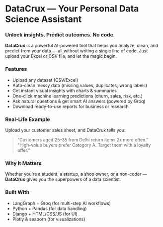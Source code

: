 # DataCrux — Your Personal Data Science Assistant

### Unlock insights. Predict outcomes. No code.

**DataCrux** is a powerful AI-powered tool that helps you analyze, clean, and predict from your data — all without writing a single line of code. Just upload your Excel or CSV file, and let the magic begin.

### Features

*  Upload any dataset (CSV/Excel)
*  Auto-clean messy data (missing values, duplicates, wrong labels)
*  Get instant visual insights with charts & summaries
*  One-click machine learning predictions (churn, sales, risk, etc.)
*  Ask natural questions & get smart AI answers (powered by Groq)
*  Download ready-to-use reports for business or research

###  Real-Life Example

Upload your customer sales sheet, and DataCrux tells you:

> “Customers aged 25–35 from Delhi return items 2x more often.”
> “High-value buyers prefer Category A. Target them with a loyalty offer.”

###  Why it Matters

Whether you're a student, a startup, a shop owner, or a non-coder — **DataCrux** gives you the superpowers of a data scientist.

###  Built With

*  LangGraph + Groq (for multi-step AI workflows)
*  Python + Pandas (for data handling)
*  Django + HTML/CSS/JS (for UI)
*  Plotly & seaborn (for visualizations)

